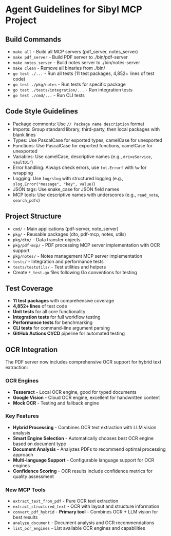 # Agent Guidelines for Sibyl MCP Project

## Build Commands

- `make all` - Build all MCP servers (pdf_server, notes_server)
- `make pdf_server` - Build PDF server to ./bin/pdf-server
- `make notes_server` - Build notes server to ./bin/notes-server
- `make clean` - Remove all binaries from ./bin/
- `go test ./...` - Run all tests (11 test packages, 4,852+ lines of test code)
- `go test ./pkg/notes` - Run tests for specific package
- `go test ./tests/integration/...` - Run integration tests
- `go test ./cmd/...` - Run CLI tests

## Code Style Guidelines

- Package comments: Use `// Package name description` format
- Imports: Group standard library, third-party, then local packages with blank lines
- Types: Use PascalCase for exported types, camelCase for unexported
- Functions: Use PascalCase for exported functions, camelCase for unexported
- Variables: Use camelCase, descriptive names (e.g., `driveService`, `vaultDir`)
- Error handling: Always check errors, use `fmt.Errorf` with `%w` for wrapping
- Logging: Use `log/slog` with structured logging (e.g., `slog.Error("message", "key", value)`)
- JSON tags: Use snake_case for JSON field names
- MCP tools: Use descriptive names with underscores (e.g., `read_note`, `search_pdfs`)

## Project Structure

- `cmd/` - Main applications (pdf-server, note_server)
- `pkg/` - Reusable packages (dto, pdf-mcp, notes, utils)
- `pkg/dto/` - Data transfer objects
- `pkg/pdf-mcp/` - PDF processing MCP server implementation with OCR support
- `pkg/notes/` - Notes management MCP server implementation
- `tests/` - Integration and performance tests
- `tests/testutils/` - Test utilities and helpers
- Create `*_test.go` files following Go conventions for testing

## Test Coverage

- **11 test packages** with comprehensive coverage
- **4,852+ lines** of test code
- **Unit tests** for all core functionality
- **Integration tests** for full workflow testing
- **Performance tests** for benchmarking
- **CLI tests** for command-line argument parsing
- **GitHub Actions CI/CD** pipeline for automated testing

## OCR Integration

The PDF server now includes comprehensive OCR support for hybrid text extraction:

### OCR Engines

- **Tesseract** - Local OCR engine, good for typed documents
- **Google Vision** - Cloud OCR engine, excellent for handwritten content
- **Mock OCR** - Testing and fallback engine

### Key Features

- **Hybrid Processing** - Combines OCR text extraction with LLM vision analysis
- **Smart Engine Selection** - Automatically chooses best OCR engine based on document type
- **Document Analysis** - Analyzes PDFs to recommend optimal processing approach
- **Multi-language Support** - Configurable language support for OCR engines
- **Confidence Scoring** - OCR results include confidence metrics for quality assessment

### New MCP Tools

- `extract_text_from_pdf` - Pure OCR text extraction
- `extract_structured_text` - OCR with layout and structure information
- `convert_pdf_hybrid` - **Primary tool** - Combines OCR + LLM vision for best results
- `analyze_document` - Document analysis and OCR recommendations
- `list_ocr_engines` - List available OCR engines and capabilities
